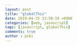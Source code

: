 ```yaml
---
layout: post
title: "globalThis"
date: 2019-04-25 13:50:19 +0900
categories: [web, javascript]
tags: [javascript, globalThis]
comments: true
author : piki
---
```


